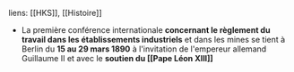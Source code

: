 liens: [[HKS]], [[Histoire]]

- La première conférence internationale **concernant le règlement du travail dans les établissements industriels** et dans les mines se tient à Berlin du **15 au 29 mars 1890** à l'invitation de l'empereur allemand Guillaume II et avec le **soutien du [[Pape Léon XIII]]**
